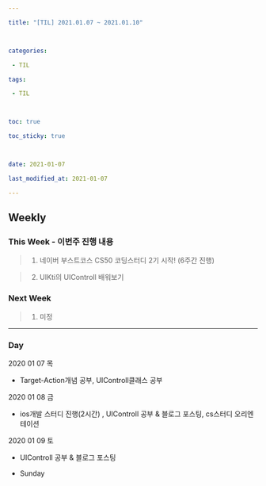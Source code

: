 ```yaml
---

title: "[TIL] 2021.01.07 ~ 2021.01.10"



categories:

 - TIL

tags:

 - TIL



toc: true

toc_sticky: true



date: 2021-01-07

last_modified_at: 2021-01-07

---
```


## Weekly 



### This Week - 이번주 진행 내용
> 1. 네이버 부스트코스 CS50 코딩스터디 2기 시작! (6주간 진행)

> 2. UIKti의 UIControll 배워보기



### Next Week
> 1. 미정


-----

### Day

2020 01 07 목
- Target-Action개념 공부, UIControll클래스 공부

2020 01 08 금
- ios개발 스터디 진행(2시간) , UIControll 공부 & 블로그 포스팅, cs스터디 오리엔테이션

2020 01 09 토
- UIControll 공부 & 블로그 포스팅

- Sunday
